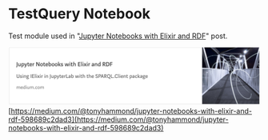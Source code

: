# TestQuery Notebook

Test module used in
"[Jupyter Notebooks with Elixir and RDF](https://medium.com/@tonyhammond/jupyter-notebooks-with-elixir-and-rdf-598689c2dad3)"
post.

![medium-post-5.png](../images/medium-post-5.png)
<br/>
[https://medium.com/@tonyhammond/jupyter-notebooks-with-elixir-and-rdf-598689c2dad3](https://medium.com/@tonyhammond/jupyter-notebooks-with-elixir-and-rdf-598689c2dad3)

